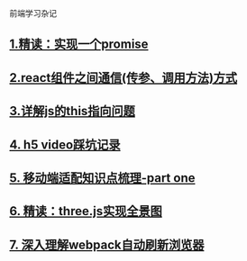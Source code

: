 前端学习杂记
## [1.精读：实现一个promise](https://github.com/wenjinhua/my-blog/issues/1)
## [2.react组件之间通信(传参、调用方法)方式](https://github.com/wenjinhua/my-blog/issues/2)
## [3.详解js的this指向问题](https://github.com/wenjinhua/my-blog/issues/3)
## [4. h5 video踩坑记录](https://github.com/wenjinhua/my-blog/issues/4)
## [5. 移动端适配知识点梳理-part one](https://github.com/wenjinhua/my-blog/issues/5)
## [6. 精读：three.js实现全景图](https://github.com/wenjinhua/my-blog/issues/6)
## [7. 深入理解webpack自动刷新浏览器](https://github.com/wenjinhua/my-blog/issues/7)
